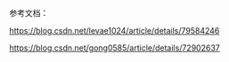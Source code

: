 




参考文档：

https://blog.csdn.net/levae1024/article/details/79584246



https://blog.csdn.net/gong0585/article/details/72902637



